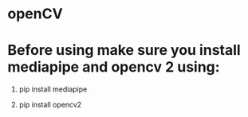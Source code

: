 # openCV
# Before using make sure you install mediapipe and opencv 2 using:

1) pip install mediapipe

2) pip install opencv2
